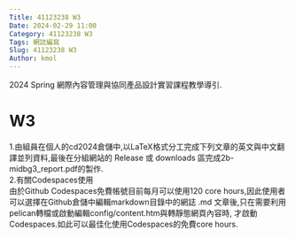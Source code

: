 ```yaml
---
Title: 41123238 W3
Date: 2024-02-29 11:00
Category: 41123238 W3
Tags: 網誌編寫
Slug: 41123238 W3
Author: kmol
---
```


2024 Spring 網際內容管理與協同產品設計實習課程教學導引.

<!-- PELICAN_END_SUMMARY -->

# W3

1.由組員在個人的cd2024倉儲中,以LaTeX格式分工完成下列文章的英文與中文翻譯並列資料,最後在分組網站的 Release 或 downloads 區完成2b-midbg3_report.pdf的製作.<br>
2.有關Codespaces使用<br>
由於Github Codespaces免費帳號目前每月可以使用120 core hours,因此使用者可以選擇在Github倉儲中編輯markdown目錄中的網誌 .md 文章後,只在需要利用pelican轉檔或啟動編輯config/content.htm與轉靜態網頁內容時, 才啟動Codespaces.如此可以最佳化使用Codespaces的免費core hours.